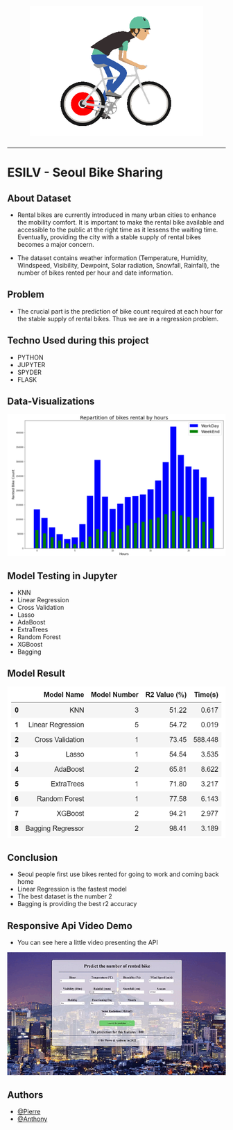 <h1 align="center">
  <img src="./static/Velo-Gif.gif" alt="Bikes" />
</h1>

---

# ESILV - Seoul Bike Sharing
## About Dataset

- Rental bikes are currently introduced in many urban cities to enhance the mobility comfort. It is important to make the rental bike available and accessible to the public at the right time as it lessens the waiting time. Eventually, providing the city with a stable supply of rental bikes becomes a major concern.

- The dataset contains weather information (Temperature, Humidity, Windspeed, Visibility, Dewpoint, Solar radiation, Snowfall, Rainfall), the number of bikes rented per hour and date information.

## Problem

- The crucial part is the prediction of bike count required at each hour for the stable supply of rental bikes. Thus we are in a regression problem.

## Techno Used during this project
- PYTHON
- JUPYTER
- SPYDER
- FLASK

## Data-Visualizations
<img src="./static/Graph.png" alt="Bikes" />

## Model Testing in Jupyter

- KNN
- Linear Regression
- Cross Validation
- Lasso
- AdaBoost
- ExtraTrees
- Random Forest
- XGBoost
- Bagging

## Model Result

<img src="./static/Model.png" alt="Bikes" />

## Conclusion

- Seoul people first use bikes rented for going to work and coming back home
- Linear Regression is the fastest model
- The best dataset is the number 2
- Bagging is providing the best r2 accuracy

## Responsive Api Video Demo

- You can see here a little video presenting the API
<img src="./static/demo.gif" alt="Bikes" />

## Authors

- [@Pierre](https://github.com/Pierre-Portfolio)
- [@Anthony](https://github.com/Cyd-des-Tenebres)